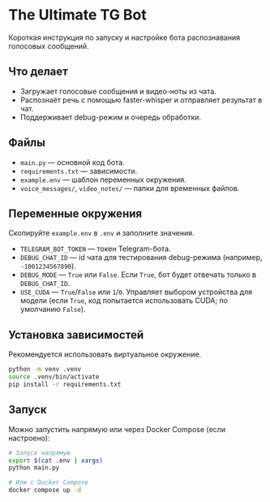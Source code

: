 # The Ultimate TG Bot

Короткая инструкция по запуску и настройке бота распознавания голосовых сообщений.

## Что делает

- Загружает голосовые сообщения и видео-ноты из чата.
- Распознаёт речь с помощью faster-whisper и отправляет результат в чат.
- Поддерживает debug-режим и очередь обработки.

## Файлы

- `main.py` — основной код бота.
- `requirements.txt` — зависимости.
- `example.env` — шаблон переменных окружения.
- `voice_messages/`, `video_notes/` — папки для временных файлов.

## Переменные окружения

Скопируйте `example.env` в `.env` и заполните значения.

- `TELEGRAM_BOT_TOKEN` — токен Telegram-бота.
- `DEBUG_CHAT_ID` — id чата для тестирования debug-режима (например, `-1001234567890`).
- `DEBUG_MODE` — `True` или `False`. Если `True`, бот будет отвечать только в `DEBUG_CHAT_ID`.
- `USE_CUDA` — `True`/`False` или `1`/`0`. Управляет выбором устройства для модели (если `True`, код попытается использовать CUDA; по умолчанию `False`).

## Установка зависимостей

Рекомендуется использовать виртуальное окружение.

```bash
python -m venv .venv
source .venv/bin/activate
pip install -r requirements.txt
```

## Запуск

Можно запустить напрямую или через Docker Compose (если настроено):

```bash
# Запуск напрямую
export $(cat .env | xargs)
python main.py

# Или с Docker Compose
docker compose up -d
```
